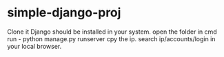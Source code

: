 # simple-django-proj
Clone it
Django should be installed in your system.
open the folder in cmd
run - python manage.py runserver
cpy the ip.
search ip/accounts/login in your local browser.
